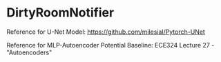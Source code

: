 # DirtyRoomNotifier

Reference for U-Net Model:
https://github.com/milesial/Pytorch-UNet

Reference for MLP-Autoencoder Potential Baseline:
ECE324 Lecture 27 - "Autoencoders"
